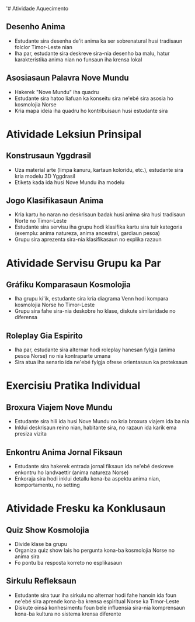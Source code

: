 '# Atividade Aquecimento

## Desenho Anima
- Estudante sira desenha de'it anima ka ser sobrenatural husi tradisaun folclor Timor-Leste nian
- Iha par, estudante sira deskreve sira-nia desenho ba malu, hatur karakteristika anima nian no funsaun iha krensa lokal

## Asosiasaun Palavra Nove Mundu
- Hakerek "Nove Mundu" iha quadru
- Estudante sira hatoo liafuan ka konseitu sira ne'ebé sira asosia ho kosmolojia Norse
- Kria mapa ideia iha quadru ho kontribuisaun husi estudante sira

# Atividade Leksiun Prinsipal

## Konstrusaun Yggdrasil
- Uza material arte (limpa kanuru, kartaun koloridu, etc.), estudante sira kria modelu 3D Yggdrasil
- Etiketa kada ida husi Nove Mundu iha modelu

## Jogo Klasifikasaun Anima
- Kria kartu ho naran no deskrisaun badak husi anima sira husi tradisaun Norte no Timor-Leste
- Estudante sira servisu iha grupu hodi klasifika kartu sira tuir kategoria (exemplu: anima natureza, anima ancestral, gardiaun pesoa)
- Grupu sira aprezenta sira-nia klasifikasaun no explika razaun

# Atividade Servisu Grupu ka Par

## Gráfiku Komparasaun Kosmolojia
- Iha grupu ki'ik, estudante sira kria diagrama Venn hodi kompara kosmolojia Norse ho Timor-Leste
- Grupu sira fahe sira-nia deskobre ho klase, diskute similaridade no diferensa

## Roleplay Gia Espirito
- Iha par, estudante sira alternar hodi roleplay hanesan fylgja (anima pesoa Norse) no nia kontraparte umana
- Sira atua iha senario ida ne'ebé fylgja ofrese orientasaun ka proteksaun

# Exercisiu Pratika Individual

## Broxura Viajem Nove Mundu
- Estudante sira hili ida husi Nove Mundu no kria broxura viajem ida ba nia
- Inklui deskrisaun reino nian, habitante sira, no razaun ida karik ema presiza vizita

## Enkontru Anima Jornal Fiksaun
- Estudante sira hakerek entrada jornal fiksaun ida ne'ebé deskreve enkontru ho landvaettir (anima natureza Norse)
- Enkoraja sira hodi inklui detallu kona-ba aspektu anima nian, komportamentu, no setting

# Atividade Fresku ka Konklusaun

## Quiz Show Kosmolojia
- Divide klase ba grupu
- Organiza quiz show lais ho pergunta kona-ba kosmolojia Norse no anima sira
- Fo pontu ba resposta korreto no esplikasaun

## Sirkulu Refleksaun
- Estudante sira tuur iha sirkulu no alternar hodi fahe hanoin ida foun ne'ebé sira aprende kona-ba krensa espiritual Norse ka Timor-Leste
- Diskute oinsá konhesimentu foun bele influensia sira-nia komprensaun kona-ba kultura no sistema krensa diferente